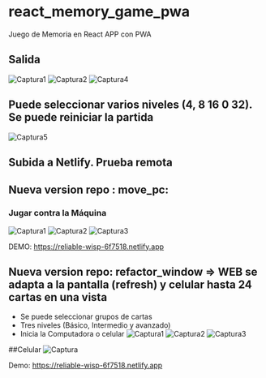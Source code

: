 # react_memory_game_pwa
Juego de Memoria en React APP con PWA

## Salida
![Captura1](https://user-images.githubusercontent.com/7141537/180532338-d9cfd8ba-4814-4993-8a7d-f2511b2be294.PNG)
![Captura2](https://user-images.githubusercontent.com/7141537/180532406-688b52a9-72cb-4bf3-8eb1-b629d7d3a260.PNG)
![Captura4](https://user-images.githubusercontent.com/7141537/180532275-65185219-58d0-4f41-84fa-d33a7ddebf0d.PNG)

## Puede seleccionar varios niveles (4, 8 16 0 32). Se puede reiniciar la partida
![Captura5](https://user-images.githubusercontent.com/7141537/180532320-61e0817b-72dd-4560-a9e5-10adff0b7f92.PNG)

## Subida a Netlify. Prueba remota

## Nueva version repo : move_pc:
### Jugar contra la Máquina

![Captura1](https://user-images.githubusercontent.com/7141537/181139718-af39d80b-40c9-4f7a-b37e-13ad5792c5c6.PNG)
![Captura2](https://user-images.githubusercontent.com/7141537/181139716-7043c5ee-7fac-45c3-82a5-90053b195904.PNG)
![Captura3](https://user-images.githubusercontent.com/7141537/181139717-0cd90b4d-9bc2-46e1-b01d-5effb51a0b06.PNG)

DEMO: https://reliable-wisp-6f7518.netlify.app

## Nueva version repo: refactor_window => WEB se adapta a la pantalla (refresh) y celular hasta 24 cartas en una vista
- Se puede seleccionar grupos de cartas
- Tres niveles (Básico, Intermedio y avanzado)
- Inicia la Computadora o celular
![Captura1](https://user-images.githubusercontent.com/7141537/181645954-f9ec5e4e-b224-4114-af84-1ce680cbbc91.PNG)
![Captura2](https://user-images.githubusercontent.com/7141537/181645956-e1a0b131-f7b0-48c0-9cdf-530c1919889b.PNG)
![Captura3](https://user-images.githubusercontent.com/7141537/181645959-4df5a179-3d40-45f7-aa15-b6d51646b4a7.PNG)

##Celular
![Captura](https://user-images.githubusercontent.com/7141537/181646294-791e6a53-0fa3-46a7-ba78-47dd93d2d006.PNG)



Demo: https://reliable-wisp-6f7518.netlify.app

